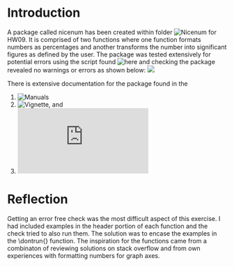 # Introduction

A package called nicenum has been created within folder ![Nicenum](https://github.com/Shirlett/STAT545-hw-Hall-Shirlett/tree/master/HW09/nicenum) for HW09. It is comprised of two functions where one function formats numbers as percentages and another transforms the number into significant figures as defined by the user.
The package was tested extensively for potential errors using the script found ![here](https://github.com/Shirlett/STAT545-hw-Hall-Shirlett/blob/master/HW09/nicenum/tests/testthat/test_nicenum.R) and checking the package revealed no warnings or errors as shown below:
![](https://github.com/Shirlett/STAT545-hw-Hall-Shirlett/blob/master/HW09/Checkresults.png)

There is extensive documentation for the package found in the 
1. ![Manuals](https://github.com/Shirlett/STAT545-hw-Hall-Shirlett/tree/master/HW09/nicenum/man)
2. ![Vignette](https://github.com/Shirlett/STAT545-hw-Hall-Shirlett/blob/master/HW09/nicenum/vignettes/vignette.Rmd), and 
3. ![Readme](https://github.com/Shirlett/STAT545-hw-Hall-Shirlett/blob/master/HW09/nicenum/README.md)

# Reflection
Getting an error free check was the most difficult aspect of this exercise. I had included examples in the header portion of each function and the check tried to also run them. The solution was to encase the examples in the \dontrun{} function. The inspiration for the functions came from a combinaton of reviewing solutions on stack overflow and from own experiences with formatting numbers for graph axes.  





